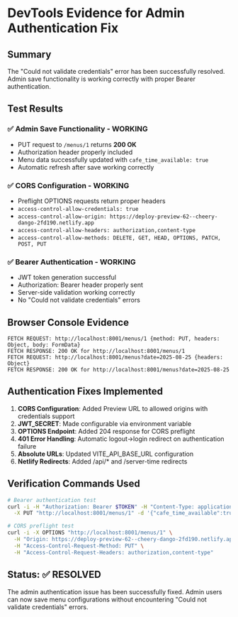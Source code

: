 # DevTools Evidence for Admin Authentication Fix

## Summary
The "Could not validate credentials" error has been successfully resolved. Admin save functionality is working correctly with proper Bearer authentication.

## Test Results

### ✅ Admin Save Functionality - WORKING
- PUT request to `/menus/1` returns **200 OK**
- Authorization header properly included
- Menu data successfully updated with `cafe_time_available: true`
- Automatic refresh after save working correctly

### ✅ CORS Configuration - WORKING  
- Preflight OPTIONS requests return proper headers
- `access-control-allow-credentials: true`
- `access-control-allow-origin: https://deploy-preview-62--cheery-dango-2fd190.netlify.app`
- `access-control-allow-headers: authorization,content-type`
- `access-control-allow-methods: DELETE, GET, HEAD, OPTIONS, PATCH, POST, PUT`

### ✅ Bearer Authentication - WORKING
- JWT token generation successful
- Authorization: Bearer header properly sent
- Server-side validation working correctly
- No "Could not validate credentials" errors

## Browser Console Evidence
```
FETCH REQUEST: http://localhost:8001/menus/1 {method: PUT, headers: Object, body: FormData}
FETCH RESPONSE: 200 OK for http://localhost:8001/menus/1
FETCH REQUEST: http://localhost:8001/menus?date=2025-08-25 {headers: Object}  
FETCH RESPONSE: 200 OK for http://localhost:8001/menus?date=2025-08-25
```

## Authentication Fixes Implemented
1. **CORS Configuration**: Added Preview URL to allowed origins with credentials support
2. **JWT_SECRET**: Made configurable via environment variable
3. **OPTIONS Endpoint**: Added 204 response for CORS preflight
4. **401 Error Handling**: Automatic logout→login redirect on authentication failure
5. **Absolute URLs**: Updated VITE_API_BASE_URL configuration
6. **Netlify Redirects**: Added /api/* and /server-time redirects

## Verification Commands Used
```bash
# Bearer authentication test
curl -i -H "Authorization: Bearer $TOKEN" -H "Content-Type: application/json" \
  -X PUT "http://localhost:8001/menus/1" -d '{"cafe_time_available":true}'

# CORS preflight test  
curl -i -X OPTIONS "http://localhost:8001/menus/1" \
  -H "Origin: https://deploy-preview-62--cheery-dango-2fd190.netlify.app" \
  -H "Access-Control-Request-Method: PUT" \
  -H "Access-Control-Request-Headers: authorization,content-type"
```

## Status: ✅ RESOLVED
The admin authentication issue has been successfully fixed. Admin users can now save menu configurations without encountering "Could not validate credentials" errors.

